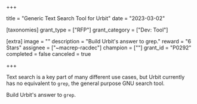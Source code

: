 +++

title = "Generic Text Search Tool for Urbit"
date = "2023-03-02"

[taxonomies]
grant_type = ["RFP"]
grant_category = ["Dev: Tool"]

[extra]
image = ""
description = "Build Urbit's answer to grep."
reward = "6 Stars"
assignee = ["~macrep-racdec"]
champion = [""]
grant_id = "P0292"
completed = false
canceled = true

+++

Text search is a key part of many different use cases, but Urbit currently has no equivalent to `grep`, the general purpose GNU search tool. 

Build Urbit's answer to `grep`.
